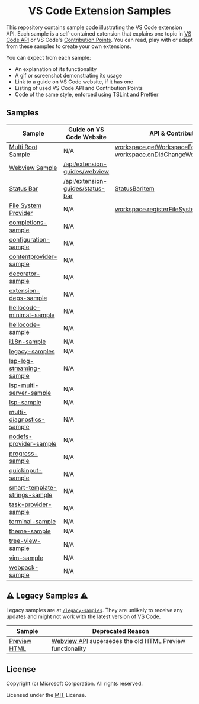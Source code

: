 <h1 align="center">
VS Code Extension Samples
</h1>

This repository contains sample code illustrating the VS Code extension API. Each sample is a self-contained extension that explains one topic in [VS Code API](https://code.visualstudio.com/docs/extensionAPI/vscode-api) or VS Code's [Contribution Points](https://code.visualstudio.com/docs/extensionAPI/extension-points). You can read, play with or adapt from these samples to create your own extensions.

You can expect from each sample:
- An explanation of its functionality
- A gif or screenshot demonstrating its usage
- Link to a guide on VS Code website, if it has one
- Listing of used VS Code API and Contribution Points
- Code of the same style, enforced using TSLint and Prettier

## Samples



<!-- SAMPLES_BEGIN -->
| Sample | Guide on VS Code Website | API & Contribution |
| ------ | ----- | --- |
| [Multi Root Sample](basic-multi-root-sample) | N/A | [workspace.getWorkspaceFolder](https://vscode-ext-docs.azurewebsites.net/api/references/vscode-api#workspace.getWorkspaceFolder)<br>[workspace.onDidChangeWorkspaceFolders](https://vscode-ext-docs.azurewebsites.net/api/references/vscode-api#workspace.onDidChangeWorkspaceFolders) |
| [Webview Sample](webview-sample) | [/api/extension-guides/webview](https://vscode-ext-docs.azurewebsites.net/api/extension-guides/webview) |  |
| [Status Bar](statusbar-sample) | [/api/extension-guides/status-bar](https://vscode-ext-docs.azurewebsites.net/api/extension-guides/status-bar) | [StatusBarItem](https://vscode-ext-docs.azurewebsites.net/api/references/vscode-api#StatusBarItem) |
| [File System Provider](fsprovider-sample) | N/A | [workspace.registerFileSystemProvider](https://vscode-ext-docs.azurewebsites.net/api/references/vscode-api#workspace.registerFileSystemProvider) |
| [completions-sample](completions-sample) | N/A |  |
| [configuration-sample](configuration-sample) | N/A |  |
| [contentprovider-sample](contentprovider-sample) | N/A |  |
| [decorator-sample](decorator-sample) | N/A |  |
| [extension-deps-sample](extension-deps-sample) | N/A |  |
| [hellocode-minimal-sample](hellocode-minimal-sample) | N/A |  |
| [hellocode-sample](hellocode-sample) | N/A |  |
| [i18n-sample](i18n-sample) | N/A |  |
| [legacy-samples](legacy-samples) | N/A |  |
| [lsp-log-streaming-sample](lsp-log-streaming-sample) | N/A |  |
| [lsp-multi-server-sample](lsp-multi-server-sample) | N/A |  |
| [lsp-sample](lsp-sample) | N/A |  |
| [multi-diagnostics-sample](multi-diagnostics-sample) | N/A |  |
| [nodefs-provider-sample](nodefs-provider-sample) | N/A |  |
| [progress-sample](progress-sample) | N/A |  |
| [quickinput-sample](quickinput-sample) | N/A |  |
| [smart-template-strings-sample](smart-template-strings-sample) | N/A |  |
| [task-provider-sample](task-provider-sample) | N/A |  |
| [terminal-sample](terminal-sample) | N/A |  |
| [theme-sample](theme-sample) | N/A |  |
| [tree-view-sample](tree-view-sample) | N/A |  |
| [vim-sample](vim-sample) | N/A |  |
| [webpack-sample](webpack-sample) | N/A |  |
<!-- SAMPLES_END -->



## :warning: Legacy Samples :warning:

Legacy samples are at [`/legacy-samples`](/legacy-samples). They are unlikely to receive any updates and might not work with the latest version of VS Code.

| Sample | Deprecated Reason |
| ------ | ----------------- |
| [Preview HTML](/legacy-samples/previewhtml-sample/README.md) | [Webview API](/webview-sample/README.md) supersedes the old HTML Preview functionality |

## License

Copyright (c) Microsoft Corporation. All rights reserved.

Licensed under the [MIT](https://github.com/Microsoft/vscode-extension-samples/blob/ext-docs/LICENSE) License.